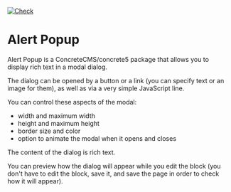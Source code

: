 [![Check](https://github.com/concrete5-community/alert_popup/actions/workflows/tests.yml/badge.svg)](https://github.com/concrete5-community/alert_popup/actions/workflows/tests.yml)

# Alert Popup

Alert Popup is a ConcreteCMS/concrete5 package that allows you to display rich text in a modal dialog.

The dialog can be opened by a button or a link (you can specify text or an image for them), as well as via a very simple JavaScript line.

You can control these aspects of the modal:

- width and maximum width
- height and maximum height
- border size and color
- option to animate the modal when it opens and closes

The content of the dialog is rich text.

You can preview how the dialog will appear while you edit the block (you don't have to edit the block, save it, and save the page in order to check how it will appear).

